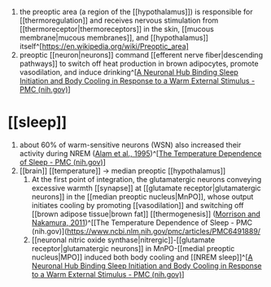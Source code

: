 1. the preoptic area (a region of the [[hypothalamus]]) is responsible for [[thermoregulation]] and receives nervous stimulation from [[thermoreceptor|thermoreceptors]] in the skin, [[mucous membrane|mucous membranes]], and [[hypothalamus]] itself^[https://en.wikipedia.org/wiki/Preoptic_area]
2. preoptic [[neuron|neurons]] command [[efferent nerve fiber|descending pathways]] to switch off heat production in brown adipocytes, promote vasodilation, and induce drinking^[[A Neuronal Hub Binding Sleep Initiation and Body Cooling in Response to a Warm External Stimulus - PMC (nih.gov)](https://www.ncbi.nlm.nih.gov/pmc/articles/PMC6078908/)]

# [[sleep]]
1. about 60% of warm-sensitive neurons (WSN) also increased their activity during NREM ([Alam et al., 1995](https://www.ncbi.nlm.nih.gov/pmc/articles/PMC6491889/#B3))^[[The Temperature Dependence of Sleep - PMC (nih.gov)](https://www.ncbi.nlm.nih.gov/pmc/articles/PMC6491889/)]
2. [[brain]] [[temperature]] → median preoptic [[hypothalamus]]
	1. At the first point of integration, the glutamatergic neurons conveying excessive warmth [[synapse]] at [[glutamate receptor|glutamatergic neurons]] in the [[median preoptic nucleus|MnPO]], whose output initiates cooling by promoting [[vasodilation]] and switching off [[brown adipose tissue|brown fat]] [[thermogenesis]] ([Morrison and Nakamura, 2011](https://www.ncbi.nlm.nih.gov/pmc/articles/PMC6491889/#B91))^[[The Temperature Dependence of Sleep - PMC (nih.gov)](https://www.ncbi.nlm.nih.gov/pmc/articles/PMC6491889/
	2. [[neuronal nitric oxide synthase|nitrergic]]-[[glutamate receptor|glutamatergic neurons]] in MnPO-[[medial preoptic nucleus|MPO]] induced both body cooling and [[NREM sleep]]^[[A Neuronal Hub Binding Sleep Initiation and Body Cooling in Response to a Warm External Stimulus - PMC (nih.gov)](https://www.ncbi.nlm.nih.gov/pmc/articles/PMC6078908/)]